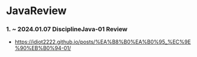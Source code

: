 # JavaReview
### 1. ~ 2024.01.07 DisciplineJava-01 Review
 - https://idiot2222.github.io/posts/%EA%B8%B0%EA%B0%95_%EC%9E%90%EB%B0%94-01/
